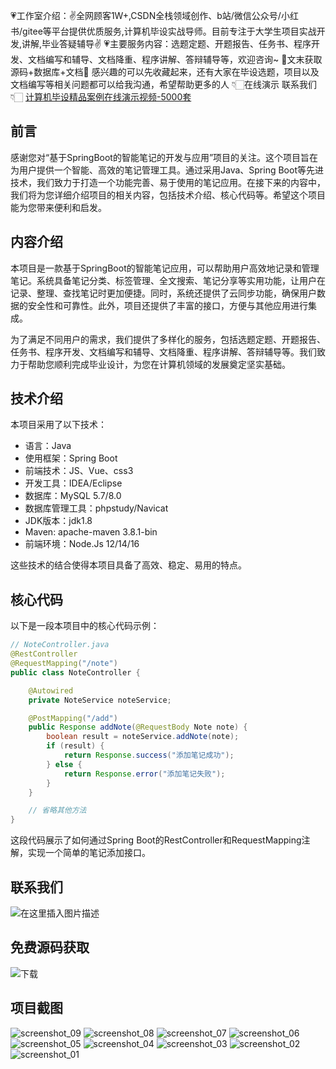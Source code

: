 💗工作室介绍：✌全网顾客1W+,CSDN全栈领域创作、b站/微信公众号/小红书/gitee等平台提供优质服务,计算机毕设实战导师。目前专注于大学生项目实战开发,讲解,毕业答疑辅导✌
💗主要服务内容：选题定题、开题报告、任务书、程序开发、文档编写和辅导、文档降重、程序讲解、答辩辅导等，欢迎咨询~
🌟文末获取源码+数据库+文档🌟 感兴趣的可以先收藏起来，还有大家在毕设选题，项目以及文档编写等相关问题都可以给我沟通，希望帮助更多的人
👇🏻在线演示 联系我们👇🏻
[计算机毕设精品案例在线演示视频-5000套](https://www.yuque.com/yuqueyonghux32e1j/kxdc9g/ad8oz3bamkxmay0e#Cxun)

## 前言
感谢您对“基于SpringBoot的智能笔记的开发与应用”项目的关注。这个项目旨在为用户提供一个智能、高效的笔记管理工具。通过采用Java、Spring Boot等先进技术，我们致力于打造一个功能完善、易于使用的笔记应用。在接下来的内容中，我们将为您详细介绍项目的相关内容，包括技术介绍、核心代码等。希望这个项目能为您带来便利和启发。

## 内容介绍
本项目是一款基于SpringBoot的智能笔记应用，可以帮助用户高效地记录和管理笔记。系统具备笔记分类、标签管理、全文搜索、笔记分享等实用功能，让用户在记录、整理、查找笔记时更加便捷。同时，系统还提供了云同步功能，确保用户数据的安全性和可靠性。此外，项目还提供了丰富的接口，方便与其他应用进行集成。

为了满足不同用户的需求，我们提供了多样化的服务，包括选题定题、开题报告、任务书、程序开发、文档编写和辅导、文档降重、程序讲解、答辩辅导等。我们致力于帮助您顺利完成毕业设计，为您在计算机领域的发展奠定坚实基础。

## 技术介绍
本项目采用了以下技术：

- 语言：Java
- 使用框架：Spring Boot
- 前端技术：JS、Vue、css3
- 开发工具：IDEA/Eclipse
- 数据库：MySQL 5.7/8.0
- 数据库管理工具：phpstudy/Navicat
- JDK版本：jdk1.8
- Maven: apache-maven 3.8.1-bin
- 前端环境：Node.Js 12/14/16

这些技术的结合使得本项目具备了高效、稳定、易用的特点。

## 核心代码
以下是一段本项目中的核心代码示例：

```java
// NoteController.java
@RestController
@RequestMapping("/note")
public class NoteController {

    @Autowired
    private NoteService noteService;

    @PostMapping("/add")
    public Response addNote(@RequestBody Note note) {
        boolean result = noteService.addNote(note);
        if (result) {
            return Response.success("添加笔记成功");
        } else {
            return Response.error("添加笔记失败");
        }
    }

    // 省略其他方法
}
```

这段代码展示了如何通过Spring Boot的RestController和RequestMapping注解，实现一个简单的笔记添加接口。

## 联系我们
![在这里插入图片描述](https://github.com/user-attachments/assets/8f1ce2ba-72f1-441f-8d65-395ddab4650d)

## 免费源码获取

![下载](https://github.com/user-attachments/assets/2d103c9e-5ccc-44a1-a6d7-23a47c088dca)

## 项目截图
![screenshot_09](https://github.com/user-attachments/assets/e5bc3e1b-9a6c-4c31-b1f6-299cb34cc055)
![screenshot_08](https://github.com/user-attachments/assets/8146b241-d577-4bb3-b256-a6402584454a)
![screenshot_07](https://github.com/user-attachments/assets/9606a51f-40e6-49ca-b76c-7eb60bf7a8e5)
![screenshot_06](https://github.com/user-attachments/assets/98152c5d-c56e-4a43-a226-d6c9e300795a)
![screenshot_05](https://github.com/user-attachments/assets/1eacbb59-3784-4b8f-8aca-3757075eb872)
![screenshot_04](https://github.com/user-attachments/assets/28504367-c81e-43cd-bef7-968766819b4f)
![screenshot_03](https://github.com/user-attachments/assets/dd8e1672-aa7e-40a3-ab82-0c4e4b07f5cf)
![screenshot_02](https://github.com/user-attachments/assets/e29f3d4e-e2f9-4a5e-9034-788e9d992f2a)
![screenshot_01](https://github.com/user-attachments/assets/2b5586f8-be0c-479e-bc13-0847509747f4)

